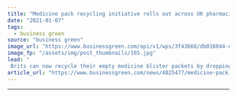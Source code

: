 ```yaml
---
title: "Medicine pack recycling initiative rolls out across UK pharmacies"
date: "2021-01-07"
tags: 
  - business green
source: "business green"
image_url: "https://www.businessgreen.com/api/v1/wps/3f43666/db016044-ddf3-4373-8b1e-a657361b61fd/2/Indepedent-Pharmacy-counter-recycling-bin-185x114.jpg"
image_fp: "/assets/img/post_thumbnails/165.jpg"
lead: "
 Brits can now recycle their empty medicine blister packets by dropping them off at pharmacies participating in the latest initiative from recycling specialist Terracycle ..."
article_url: "https://www.businessgreen.com/news/4025477/medicine-pack-recycling-initiative-rolls-uk-pharmacies"
---
```


---

